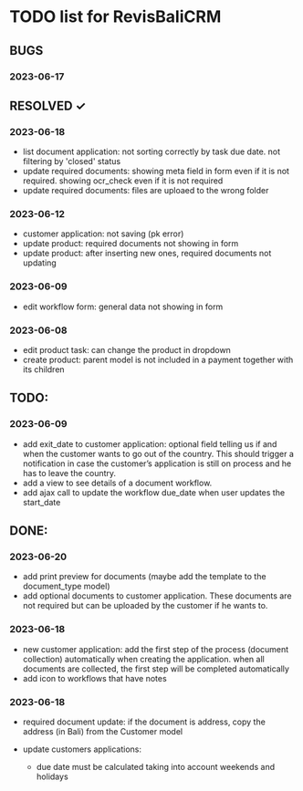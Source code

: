 # TODO list for RevisBaliCRM

## BUGS

### 2023-06-17

## RESOLVED ✓

### 2023-06-18
- list document application: not sorting correctly by task due date. not filtering by 'closed' status
- update required documents: showing meta field in form even if it is not required. showing ocr_check even if it is not required
- update required documents: files are uploaed to the wrong folder

### 2023-06-12
- customer application: not saving (pk error)
- update product: required documents not showing in form
- update product: after inserting new ones, required documents not updating
### 2023-06-09
- edit workflow form: general data not showing in form
### 2023-06-08
- edit product task: can change the product in dropdown
- create product: parent model is not included in a payment together with its children


## TODO:

### 2023-06-09
- add exit_date to customer application: optional field telling us if and when the customer wants to go out of the country. This should trigger a notification in case the customer’s application is still on process and he has to leave the country.
- add a view to see details of a document workflow.
- add ajax call to update the workflow due_date when user updates the start_date

## DONE:

### 2023-06-20
- add print preview for documents (maybe add the template to the document_type model)
- add optional documents to customer application. These documents are not required but can be uploaded by the customer if he wants to.

### 2023-06-18
- new customer application: add the first step of the process (document collection) automatically when creating the application. when all documents are collected, the first step will be completed automatically
- add icon to workflows that have notes
### 2023-06-18
- required document update: if the document is address, copy the address (in Bali) from the Customer model

- update customers applications:
  - due date must be calculated taking into account weekends and holidays